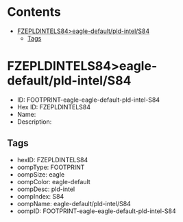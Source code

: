 



Contents
========

* [FZEPLDINTELS84>eagle-default/pld-intel/S84](#fzepldintels84eagle-defaultpld-intels84)
	* [Tags](#tags)

# FZEPLDINTELS84>eagle-default/pld-intel/S84

- ID: FOOTPRINT-eagle-eagle-default-pld-intel-S84
- Hex ID: FZEPLDINTELS84
- Name: 
- Description: 

## Tags

- hexID: FZEPLDINTELS84
- oompType: FOOTPRINT
- oompSize: eagle
- oompColor: eagle-default
- oompDesc: pld-intel
- oompIndex: S84
- oompName: eagle-default/pld-intel/S84
- oompID: FOOTPRINT-eagle-eagle-default-pld-intel-S84
